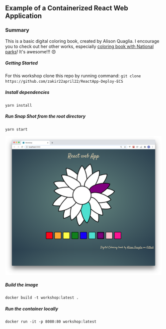 ## Example of a Containerized React Web Application 

### Summary
This is a basic digital coloring book, created by Alison Quaglia. I encourage you to check out her other works, especially [coloring book with National parks](https://github.com/https://github.com/zakir22april22/ReactApp-Deploy-ECS)! It's awesome!!! 😍

##### Getting Started
For this workshop clone this repo by running command:
`git clone https://github.com/zakir22april22/ReactApp-Deploy-ECS`

##### Install dependencies

`yarn install`

##### Run Snap Shot from the root directory

`yarn start`

![](screenshot.png)

##### Build the image  

`docker build -t workshop:latest .`

##### Run the container locally

`docker run -it -p 8080:80 workshop:latest`
